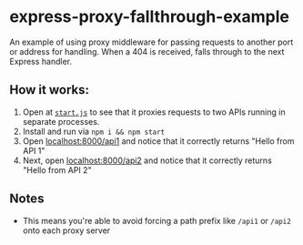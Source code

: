 # express-proxy-fallthrough-example

An example of using proxy middleware for passing requests to another port or
address for handling. When a 404 is received, falls through to the next Express
handler.

## How it works:
1. Open at [`start.js`](./start.js) to see that it proxies requests to two APIs
running in separate processes.
2. Install and run via `npm i && npm start`
3. Open [localhost:8000/api1](http://localhost:8000/api1) and notice that it
correctly returns "Hello from API 1"
4. Next, open [localhost:8000/api2](http://localhost:8000/api2) and notice that
it correctly returns "Hello from API 2"

## Notes
- This means you're able to avoid forcing a path prefix like `/api1` or `/api2`
  onto each proxy server
